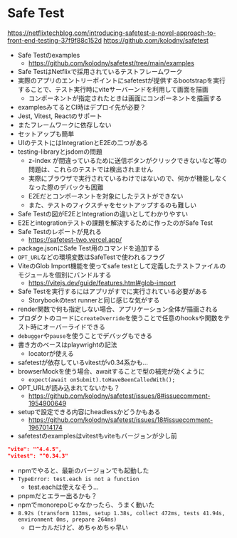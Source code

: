 # Safe Test

https://netflixtechblog.com/introducing-safetest-a-novel-approach-to-front-end-testing-37f9f88c152d
https://github.com/kolodny/safetest

- Safe Testのexamples
  - https://github.com/kolodny/safetest/tree/main/examples
- Safe TestはNetflixで採用されているテストフレームワーク
- 実際のアプリのエントリーポイントにsafetestが提供するbootstrapを実行することで、テスト実行時にviteサーバーンドを利用して画面を描画
  - コンポーネントが指定されたときは画面にコンポーネントを描画する
- examplesみてるとCI時はデプロイ先が必要？
- Jest, Vitest, Reactのサポート
- またフレームワークに依存しない
- セットアップも簡単
- UIのテストにはIntegrationとE2Eの二つがある
- testing-libraryとjsdomの問題
  - z-index が間違っているために送信ボタンがクリックできないなど等の問題は、これらのテストでは検出されません
  - 実際にブラウザで実行されているわけではないので、何かが機能しなくなった際のデバックも困難
  - E2Eだとコンポーネントを対象にしたテストができない
  - また、テストのフィクスチャをセットアップするのも難しい
- Safe Testの図がE2EとIntegrationの違いとしてわかりやすい
- E2Eとintegrationテストの課題を解決するために作ったのがSafe Test
- Safe Testのレポートが見れる
  - https://safetest-two.vercel.app/
- package.jsonにSafe Test用のコマンドを追加する
- `OPT_URL`などの環境変数はSafeTestで使われるフラグ
- ViteのGlob Import機能を使ってsafe testとして定義したテストファイルのモジュールを個別にバンドルする
  - https://vitejs.dev/guide/features.html#glob-import
- Safe Testを実行するにはアプリがすでに実行されている必要がある
  - Storybookのtest runnerと同じ感じな気がする
- render関数で何も指定しない場合、アプリケーション全体が描画される
- プロダクトのコードに`createOverride`を使うことで任意のhooksや関数をテスト時にオーバーライドできる
- `debugger`や`pause`を使うことでデバッグもできる
- 書き方のベースはplaywrightの記法
  - locatorが使える
- safetestが依存しているvitestがv0.34系かも...
- browserMockを使う場合、awaitすることで型の補完が効くように
  - `expect(await onSubmit).toHaveBeenCalledWith();`
- OPT_URLが読み込まれてないかも？
  - https://github.com/kolodny/safetest/issues/8#issuecomment-1954900649
- setupで設定できる内容にheadlessかどうかもある
  - https://github.com/kolodny/safetest/issues/18#issuecomment-1967014174
- safetestのexamplesはvitestもviteもバージョンが少し前

```json
"vite": "^4.4.5",
"vitest": "^0.34.3"
```

- npmでやると、最新のバージョンでも起動した
- `TypeError: test.each is not a function`
  - test.eachは使えなそう...
- pnpmだとエラー出るかも？
- npmでmonorepoじゃなかったら、うまく動いた
- `8.92s (transform 113ms, setup 1.38s, collect 472ms, tests 41.94s, environment 0ms, prepare 264ms)`
  - ローカルだけど、めちゃめちゃ早い
